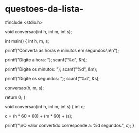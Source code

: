 # questoes-da-lista-
#include <stdio.h>

void conversao(int h, int m, int s);

int main() {
  int h, m, s;
  
  printf("Converta as horas e minutos em segundos:\n\n");
  
  printf("Digite a hora: ");
  scanf("%d", &h);
  
  printf("Digite os minutos: ");
  scanf("%d", &m);
  
  printf("Digite os segundos: ");
  scanf("%d", &s);
  
  conversao(h, m, s);
  
  return 0;
}

void conversao(int h, int m, int s) {
  int c;
  
  c = (h * 60 * 60) + (m * 60) + (s);
  
  printf("\nO valor convertido corresponde a: %d segundos.", c);
}

